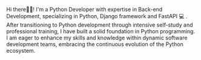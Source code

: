 Hi there👋🏽! I'm a Python Developer with expertise in Back-end Development, specializing in Python, Django framework and FastAPI 💻 .
After transitioning to Python development through intensive self-study and professional training, I have built a solid foundation in Python programming. 
I am eager to enhance my skills and knowledge within dynamic software development teams, embracing the continuous evolution of the Python ecosystem.
